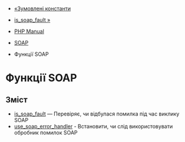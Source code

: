 - [«Зумовлені константи](soap.constants.md)
- [is_soap_fault »](function.is-soap-fault.md)

- [PHP Manual](index.md)
- [SOAP](book.soap.md)
- Функції SOAP

# Функції SOAP

## Зміст

- [is_soap_fault](function.is-soap-fault.md) — Перевіряє, чи відбулася
помилка під час виклику SOAP
- [use_soap_error_handler](function.use-soap-error-handler.md) -
Встановити, чи слід використовувати обробник помилок SOAP
